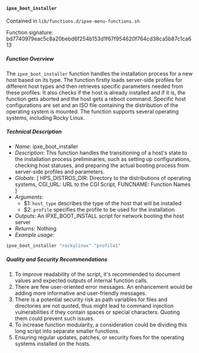 #### `ipxe_boot_installer `

Contained in `lib/functions.d/ipxe-menu-functions.sh`

Function signature: bd7740979eac5c8a20bebd6f254b153d1f67f954620f764cd38ca5b87c1ca613

##### Function Overview

The `ipxe_boot_installer` function handles the installation process for a new host based on its type. The function firstly loads server-side profiles for different host types and then retrieves specific parameters needed from these profiles. It also checks if the host is already installed and if it is, the function gets aborted and the host gets a reboot command. Specific host configurations are set and an ISO file containing the distribution of the operating system is mounted. The function supports several operating systems, including Rocky Linux.

##### Technical Description

- *Name*: ipxe_boot_installer
- *Description*: This function handles the transitioning of a host's state to the installation process preliminaries, such as setting up configurations, checking host statuses, and preparing the actual booting process from server-side profiles and parameters.
- *Globals*: [ HPS_DISTROS_DIR: Directory to the distributions of operating systems, CGI_URL: URL to the CGI Script, FUNCNAME: Function Names ]
- *Arguments*: 
  - $1: `host_type` describes the type of the host that will be installed
  - $2: `profile` specifies the profile to be used for the installation
- *Outputs*: An IPXE_BOOT_INSTALL script for network booting the host server
- *Returns*: Nothing
- *Example usage*:
```bash
ipxe_boot_installer "rockylinux" "profile1"
```

##### Quality and Security Recommendations

1. To improve readability of the script, it's recommended to document values and expected outputs of internal function calls.
2. There are few user-oriented error messages. An enhancement would be adding more informative and user-friendly messages.
3. There is a potential security risk as path variables for files and directories are not quoted, thus might lead to command injection vulnerabilities if they contain spaces or special characters. Quoting them could prevent such issues.
4. To increase function modularity, a consideration could be dividing this long script into separate smaller functions.
5. Ensuring regular updates, patches, or security fixes for the operating systems installed on the hosts.

